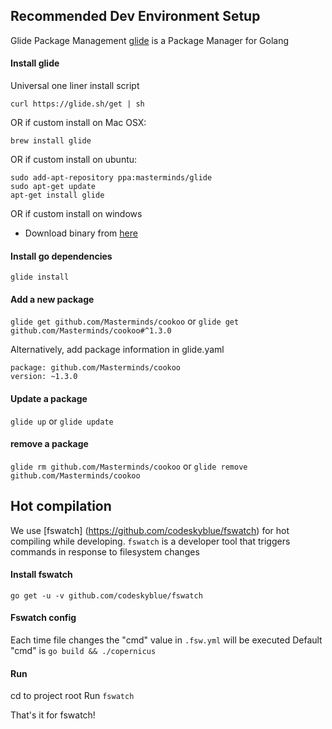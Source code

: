 

## Recommended Dev Environment Setup

Glide Package Management
[glide](https://github.com/Masterminds/glide) is a Package Manager for Golang

#### Install glide
Universal one liner install script
 ```
curl https://glide.sh/get | sh
 ```
OR if custom install on Mac OSX:
 ```
brew install glide
 ```
OR if custom install on ubuntu:
 ```
 sudo add-apt-repository ppa:masterminds/glide
 sudo apt-get update
 apt-get install glide
```
OR if custom install on windows

- Download binary from [here](https://github.com/Masterminds/glide/releases)

#### Install go dependencies
 `glide install`
#### Add a new package
`glide get github.com/Masterminds/cookoo`
	or
`glide get github.com/Masterminds/cookoo#^1.3.0`

Alternatively, add package information in glide.yaml
```
package: github.com/Masterminds/cookoo
version: ~1.3.0
```
#### Update a package
`glide up` or `glide update`
	
#### remove a package
`glide rm github.com/Masterminds/cookoo`
or
`glide remove github.com/Masterminds/cookoo`

## Hot compilation
We use [fswatch] (https://github.com/codeskyblue/fswatch) for hot compiling while developing. `fswatch` is a developer tool that triggers commands in response to filesystem changes
				
#### Install fswatch
`go get -u -v github.com/codeskyblue/fswatch`

#### Fswatch config 
Each time file changes the "cmd" value in `.fsw.yml` will be executed
Default "cmd" is `go build && ./copernicus`

#### Run
cd to project root
Run `fswatch`

That's it for fswatch!